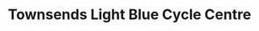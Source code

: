 ---
title: "Townsends Light Blue Cycle Centre"
url: /cambridge/townsends-light-blue-cycle-centre/
shop: Fahrrad
---